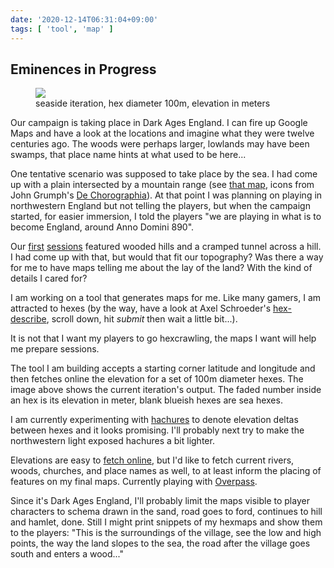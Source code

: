 ```yaml
---
date: '2020-12-14T06:31:04+09:00'
tags: [ 'tool', 'map' ]
---
```


## Eminences in Progress

<figure class="banner">
<a href="images/20201214_northwest.png"><img src="images/20201214_northwest.png" loading="lazy" /></a>
<figcaption>seaside iteration, hex diameter 100m, elevation in meters</figcaption>
</figure>

Our campaign is taking place in Dark Ages England. I can fire up Google Maps and have a look at the locations and imagine what they were twelve centuries ago. The woods were perhaps larger, lowlands may have been swamps, that place name hints at what used to be here...

One tentative scenario was supposed to take place by the sea. I had come up with a plain intersected by a mountain range (see [that map](images/20201214_initialmap.png), icons from John Grumph's [De Chorographia](http://legrumph.org/Terrier/?Chibi/De-Chorographia)). At that point I was planning on playing in northwestern England but not telling the players, but when the campaign started, for easier immersion, I told the players "we are playing in what is to become England, around Anno Domini 890".

Our [first](20201029.html?t=Beers_and_Dragons_session_zero&f=eip) [sessions](http://localhost:7000/20201113.html?t=Beers_and_Dragons__1&f=eip) featured wooded hills and a cramped tunnel across a hill. I had come up with that, but would that fit our topography? Was there a way for me to have maps telling me about the lay of the land? With the kind of details I cared for?

I am working on a tool that generates maps for me. Like many gamers, I am attracted to hexes (by the way, have a look at Axel Schroeder's [hex-describe](https://campaignwiki.org/hex-describe/load/random/alpine), scroll down, hit _submit_ then wait a little bit...).

It is not that I want my players to go hexcrawling, the maps I want will help me prepare sessions.

The tool I am building accepts a starting corner latitude and longitude and then fetches online the elevation for a set of 100m diameter hexes. The image above shows the current iteration's output. The faded number inside an hex is its elevation in meter, blank blueish hexes are sea hexes.

I am currently experimenting with [hachures](https://en.wikipedia.org/wiki/Terrain_cartography#Hachures) to denote elevation deltas between hexes and it looks promising. I'll probably next try to make the northwestern light exposed hachures a bit lighter.

Elevations are easy to [fetch online](https://www.opentopodata.org/), but I'd like to fetch current rivers, woods, churches, and place names as well, to at least inform the placing of features on my final maps. Currently playing with [Overpass](https://wiki.openstreetmap.org/wiki/Overpass_API).

Since it's Dark Ages England, I'll probably limit the maps visible to player characters to schema drawn in the sand, road goes to ford, continues to hill and hamlet, done. Still I might print snippets of my hexmaps and show them to the players: "This is the surroundings of the village, see the low and high points, the way the land slopes to the sea, the road after the village goes south and enters a wood..."

